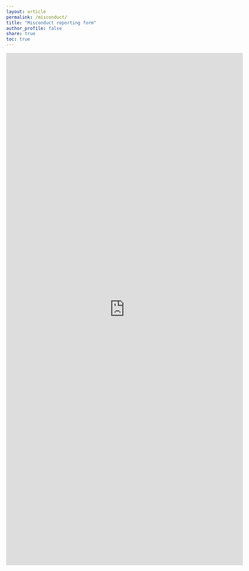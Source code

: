 ```yaml
---
layout: article
permalink: /misconduct/
title: "Misconduct reporting form"
author_profile: false
share: true
toc: true
---
```


<!--<iframe src="https://docs.google.com/forms/d/e/1FAIpQLScFpSCchI1HBXbo-lyJCucK91afRSzE23eROqMavg5fUucMeA/viewform?embedded=true" width="640" height="1337" frameborder="0" marginheight="0" marginwidth="0">Loading…</iframe>-->

<iframe src="https://docs.google.com/forms/d/e/1FAIpQLSfM5SismQwUVCns_joUlqB3np9wSxxuSXZR4tPhtzcmG9mHQg/viewform?embedded=true" width="640" height="1381" frameborder="0" marginheight="0" marginwidth="0">Loading…</iframe>